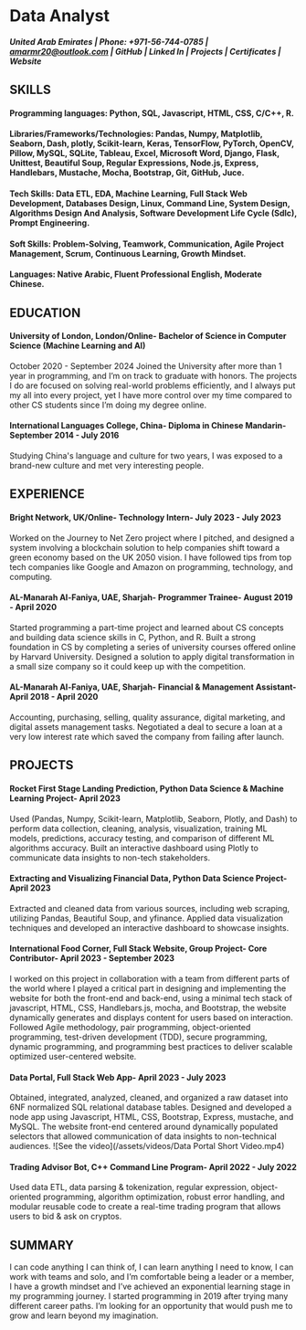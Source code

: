 # Data Analyst
##### United Arab Emirates | Phone: +971-56-744-0785 | amarmr20@outlook.com | GitHub | Linked In | Projects | Certificates | Website 

## SKILLS
#### Programming languages:  Python, SQL, Javascript, HTML, CSS, C/C++, R.
#### Libraries/Frameworks/Technologies: Pandas, Numpy, Matplotlib, Seaborn, Dash, plotly, Scikit-learn, Keras, TensorFlow, PyTorch, OpenCV, Pillow, MySQL, SQLite, Tableau, Excel, Microsoft Word, Django, Flask, Unittest, Beautiful Soup, Regular Expressions, Node.js, Express, Handlebars, Mustache, Mocha, Bootstrap, Git, GitHub, Juce.
#### Tech Skills: Data ETL, EDA, Machine Learning, Full Stack Web Development, Databases Design, Linux, Command Line, System Design, Algorithms Design And Analysis, Software Development Life Cycle (Sdlc), Prompt Engineering.
#### Soft Skills: Problem-Solving, Teamwork, Communication, Agile Project Management, Scrum, Continuous Learning, Growth Mindset.
#### Languages: Native Arabic, Fluent Professional English, Moderate Chinese.

## EDUCATION
#### University of London, London/Online- Bachelor of Science in Computer Science (Machine Learning and AI)
October 2020 - September 2024
Joined the University after more than 1 year in programming, and I’m on track to graduate with honors. The projects I do are focused on solving real-world problems efficiently, and I always put my all into every project, yet I have more control over my time compared to other CS students since I’m doing my degree online.
#### International Languages College, China- Diploma in Chinese Mandarin- September 2014 - July 2016
Studying China's language and culture for two years, I was exposed to a brand-new culture and met very interesting people.

## EXPERIENCE
#### Bright Network,  UK/Online- Technology Intern- July 2023 - July 2023
Worked on the Journey to Net Zero project where I pitched, and designed a system involving a blockchain solution to help companies shift toward a green economy based on the UK 2050 vision.
I have followed tips from top tech companies like Google and Amazon on programming, technology, and computing.
#### AL-Manarah Al-Faniya, UAE, Sharjah- Programmer Trainee- August 2019 - April 2020
Started programming a part-time project and learned about CS concepts and building data science skills in C, Python, and R.
Built a strong foundation in CS by completing a series of university courses offered online by Harvard University.
Designed a solution to apply digital transformation in a small size company so it could keep up with the competition.
#### AL-Manarah Al-Faniya, UAE, Sharjah- Financial & Management Assistant- April 2018 - April 2020
Accounting, purchasing, selling, quality assurance, digital marketing, and digital assets management tasks.
Negotiated a deal to secure a loan at a very low interest rate which saved the company from failing after launch.

## PROJECTS
#### Rocket First Stage Landing Prediction,  Python Data Science & Machine Learning Project- April 2023
Used (Pandas, Numpy, Scikit-learn, Matplotlib, Seaborn, Plotly, and Dash) to perform data collection, cleaning, analysis, visualization, training ML models, predictions, accuracy testing, and comparison of different ML algorithms accuracy.
Built an interactive dashboard using Plotly to communicate data insights to non-tech stakeholders.
#### Extracting and Visualizing Financial Data,  Python Data Science Project- April 2023
Extracted and cleaned data from various sources, including web scraping, utilizing Pandas, Beautiful Soup, and yfinance.
Applied data visualization techniques and developed an interactive dashboard to showcase insights.
#### International Food Corner,  Full Stack Website, Group Project- Core Contributor- April 2023 - September 2023
I worked on this project in collaboration with a team from different parts of the world where I played a critical part in designing and implementing the website for both the front-end and back-end, using a minimal tech stack of javascript, HTML, CSS, Handlebars.js, mocha, and Bootstrap, the website dynamically generates and displays content for users based on interaction.
Followed Agile methodology, pair programming, object-oriented programming, test-driven development (TDD), secure programming, dynamic programming, and programming best practices to deliver scalable optimized user-centered website.
#### Data Portal, Full Stack Web App- April 2023 - July 2023
Obtained, integrated, analyzed, cleaned, and organized a raw dataset into 6NF normalized SQL relational database tables.
Designed and developed a node app using Javascript, HTML, CSS, Bootstrap, Express, mustache, and MySQL.
The website front-end centered around dynamically populated selectors that allowed communication of data insights to non-technical audiences.
![See the video](/assets/videos/Data Portal Short Video.mp4)
#### Trading Advisor Bot,  C++ Command Line Program- April 2022 - July 2022
Used data ETL, data parsing & tokenization, regular expression, object-oriented programming, algorithm optimization, robust error handling, and modular reusable code to create a real-time trading program that allows users to bid & ask on cryptos.

## SUMMARY
I can code anything I can think of, I can learn anything I need to know, I can work with teams and solo, and I’m comfortable being a leader or a member, I have a growth mindset and I’ve achieved an exponential learning stage in my programming journey. I started programming in 2019 after trying many different career paths. I’m looking for an opportunity that would push me to grow and learn beyond my imagination.
